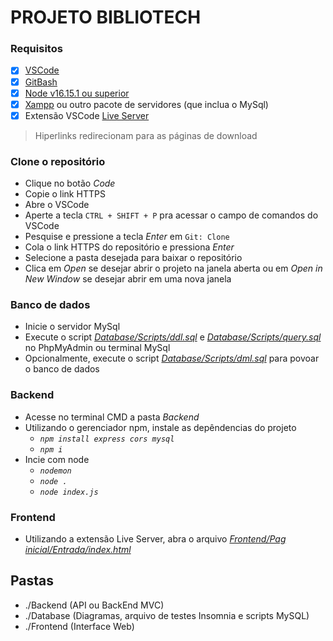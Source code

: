 # PROJETO BIBLIOTECH

### Requisitos
- [X] [VSCode](https://code.visualstudio.com/download)
- [X] [GitBash](https://git-scm.com/downloads)
- [X] [Node v16.15.1 ou superior](https://nodejs.org/en/download)
- [X] [Xampp](https://www.apachefriends.org/download.html) ou outro pacote de servidores (que inclua o MySql)
- [X] Extensão VSCode [Live Server](https://marketplace.visualstudio.com/items?itemName=ritwickdey.LiveServer)

> Hiperlinks redirecionam para as páginas de download


### Clone o repositório
- Clique no botão *Code*
- Copie o link HTTPS
- Abre o VSCode
- Aperte a tecla ```CTRL + SHIFT + P``` pra acessar o campo de comandos do VSCode
- Pesquise e pressione a tecla *Enter* em ```Git: Clone```
- Cola o link HTTPS do repositório e pressiona *Enter*
- Selecione a pasta desejada para baixar o repositório
- Clica em *Open* se desejar abrir o projeto na janela aberta ou em *Open in New Window* se desejar abrir em uma nova janela

### Banco de dados
- Inicie o servidor MySql
- Execute o script [*Database/Scripts/ddl.sql*](./Database/Scripts/ddl.sql) e [*Database/Scripts/query.sql*](./Database/Scripts/query.sql) no PhpMyAdmin ou terminal MySql
- Opcionalmente, execute o script [*Database/Scripts/dml.sql*](./Database/Scripts/dml.sql) para povoar o banco de dados

### Backend 
- Acesse no terminal CMD a pasta *Backend*
- Utilizando o gerenciador npm, instale as depêndencias do projeto
    - *```npm install express cors mysql```*
    - *```npm i```*
- Incie com node 
    - *```nodemon```*
    - *```node .```*
    - *```node index.js```*

### Frontend
- Utilizando a extensão Live Server, abra o arquivo [*Frontend/Pag inicial/Entrada/index.html*](./Frontend/Pag%20inicial/Entrada/index.html)

## Pastas
- ./Backend (API ou BackEnd MVC)
- ./Database (Diagramas, arquivo de testes Insomnia e scripts MySQL)
- ./Frontend (Interface Web)